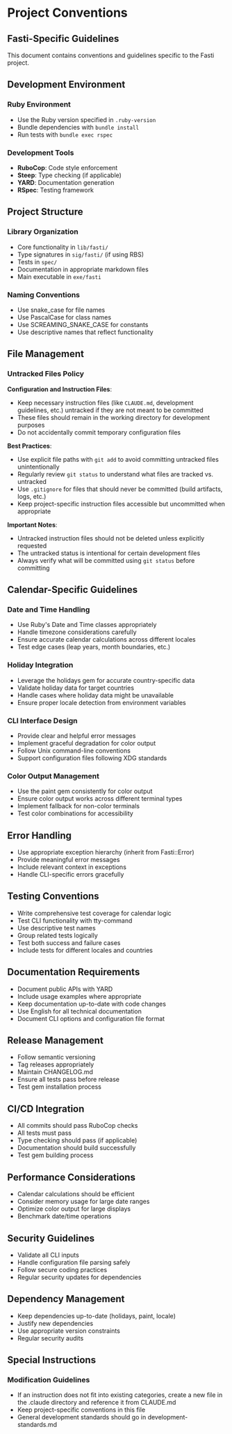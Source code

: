 # Project Conventions

## Fasti-Specific Guidelines

This document contains conventions and guidelines specific to the Fasti project.

## Development Environment

### Ruby Environment
- Use the Ruby version specified in `.ruby-version`
- Bundle dependencies with `bundle install`
- Run tests with `bundle exec rspec`

### Development Tools
- **RuboCop**: Code style enforcement
- **Steep**: Type checking (if applicable)
- **YARD**: Documentation generation
- **RSpec**: Testing framework

## Project Structure

### Library Organization
- Core functionality in `lib/fasti/`
- Type signatures in `sig/fasti/` (if using RBS)
- Tests in `spec/`
- Documentation in appropriate markdown files
- Main executable in `exe/fasti`

### Naming Conventions
- Use snake_case for file names
- Use PascalCase for class names
- Use SCREAMING_SNAKE_CASE for constants
- Use descriptive names that reflect functionality

## File Management

### Untracked Files Policy

**Configuration and Instruction Files**: 
- Keep necessary instruction files (like `CLAUDE.md`, development guidelines, etc.) untracked if they are not meant to be committed
- These files should remain in the working directory for development purposes
- Do not accidentally commit temporary configuration files

**Best Practices**:
- Use explicit file paths with `git add` to avoid committing untracked files unintentionally
- Regularly review `git status` to understand what files are tracked vs. untracked
- Use `.gitignore` for files that should never be committed (build artifacts, logs, etc.)
- Keep project-specific instruction files accessible but uncommitted when appropriate

**Important Notes**:
- Untracked instruction files should not be deleted unless explicitly requested
- The untracked status is intentional for certain development files
- Always verify what will be committed using `git status` before committing

## Calendar-Specific Guidelines

### Date and Time Handling
- Use Ruby's Date and Time classes appropriately
- Handle timezone considerations carefully
- Ensure accurate calendar calculations across different locales
- Test edge cases (leap years, month boundaries, etc.)

### Holiday Integration
- Leverage the holidays gem for accurate country-specific data
- Validate holiday data for target countries
- Handle cases where holiday data might be unavailable
- Ensure proper locale detection from environment variables

### CLI Interface Design
- Provide clear and helpful error messages
- Implement graceful degradation for color output
- Follow Unix command-line conventions
- Support configuration files following XDG standards

### Color Output Management
- Use the paint gem consistently for color output
- Ensure color output works across different terminal types
- Implement fallback for non-color terminals
- Test color combinations for accessibility

## Error Handling
- Use appropriate exception hierarchy (inherit from Fasti::Error)
- Provide meaningful error messages
- Include relevant context in exceptions
- Handle CLI-specific errors gracefully

## Testing Conventions
- Write comprehensive test coverage for calendar logic
- Test CLI functionality with tty-command
- Use descriptive test names
- Group related tests logically
- Test both success and failure cases
- Include tests for different locales and countries

## Documentation Requirements
- Document public APIs with YARD
- Include usage examples where appropriate
- Keep documentation up-to-date with code changes
- Use English for all technical documentation
- Document CLI options and configuration file format

## Release Management
- Follow semantic versioning
- Tag releases appropriately
- Maintain CHANGELOG.md
- Ensure all tests pass before release
- Test gem installation process

## CI/CD Integration
- All commits should pass RuboCop checks
- All tests must pass
- Type checking should pass (if applicable)
- Documentation should build successfully
- Test gem building process

## Performance Considerations
- Calendar calculations should be efficient
- Consider memory usage for large date ranges
- Optimize color output for large displays
- Benchmark date/time operations

## Security Guidelines
- Validate all CLI inputs
- Handle configuration file parsing safely
- Follow secure coding practices
- Regular security updates for dependencies

## Dependency Management
- Keep dependencies up-to-date (holidays, paint, locale)
- Justify new dependencies
- Use appropriate version constraints
- Regular security audits

## Special Instructions

### Modification Guidelines
- If an instruction does not fit into existing categories, create a new file in the .claude directory and reference it from CLAUDE.md
- Keep project-specific conventions in this file
- General development standards should go in development-standards.md